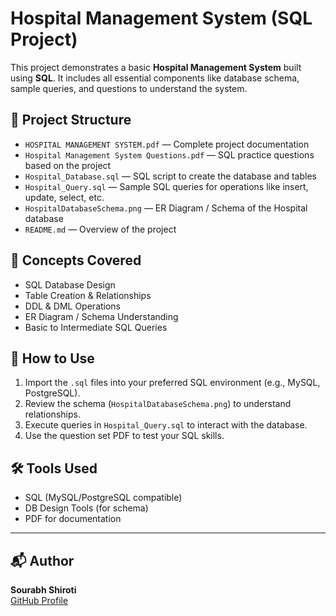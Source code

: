 # Hospital Management System (SQL Project)

This project demonstrates a basic **Hospital Management System** built using **SQL**. It includes all essential components like database schema, sample queries, and questions to understand the system.

## 📁 Project Structure

- `HOSPITAL MANAGEMENT SYSTEM.pdf` — Complete project documentation
- `Hospital Management System Questions.pdf` — SQL practice questions based on the project
- `Hospital_Database.sql` — SQL script to create the database and tables
- `Hospital_Query.sql` — Sample SQL queries for operations like insert, update, select, etc.
- `HospitalDatabaseSchema.png` — ER Diagram / Schema of the Hospital database
- `README.md` — Overview of the project

## 🧠 Concepts Covered

- SQL Database Design
- Table Creation & Relationships
- DDL & DML Operations
- ER Diagram / Schema Understanding
- Basic to Intermediate SQL Queries

## 📌 How to Use

1. Import the `.sql` files into your preferred SQL environment (e.g., MySQL, PostgreSQL).
2. Review the schema (`HospitalDatabaseSchema.png`) to understand relationships.
3. Execute queries in `Hospital_Query.sql` to interact with the database.
4. Use the question set PDF to test your SQL skills.

## 🛠️ Tools Used

- SQL (MySQL/PostgreSQL compatible)
- DB Design Tools (for schema)
- PDF for documentation

---

## 📬 Author

**Sourabh Shiroti**  
[GitHub Profile](https://github.com/SourabhShiroti)
